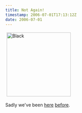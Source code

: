 ```yaml
---
title: Not Again!
timestamp: 2006-07-01T17:13:12Z
date: 2006-07-01
---
```


<img src="http://blog.whatfettle.com/black.jpg" height="200" width="200" border="0" hspace="4" vspace="4" alt="Black" />

<p>Sadly we've been <a href="http://news.bbc.co.uk/sport1/hi/football/world_cup_2006/4991618.stm">here</a> <a href="http://blog.whatfettle.com/archives/000125.html">before</a>. </p>